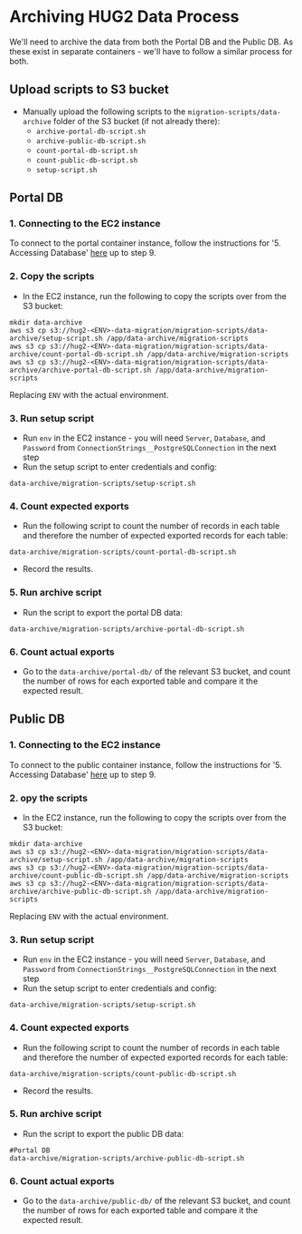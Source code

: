 # Archiving HUG2 Data Process

We'll need to archive the data from both the Portal DB and the Public DB. As these exist in separate containers - we'll have to follow a similar process for both.

## Upload scripts to S3 bucket
- Manually upload the following scripts to the `migration-scripts/data-archive` folder of the S3 bucket (if not already there):
  - `archive-portal-db-script.sh`
  - `archive-public-db-script.sh`
  - `count-portal-db-script.sh`
  - `count-public-db-script.sh`
  - `setup-script.sh`

## Portal DB

### 1. Connecting to the EC2 instance
To connect to the portal container instance, follow the instructions for '5. Accessing Database' [here](https://softwiretech.atlassian.net/wiki/spaces/Support/pages/20606746709/DESNZ+HUG2+Common+Tasks#5.-Accessing-Database) up to step 9.

### 2. Copy the scripts
- In the EC2 instance, run the following to copy the scripts over from the S3 bucket:
```
mkdir data-archive
aws s3 cp s3://hug2-<ENV>-data-migration/migration-scripts/data-archive/setup-script.sh /app/data-archive/migration-scripts
aws s3 cp s3://hug2-<ENV>-data-migration/migration-scripts/data-archive/count-portal-db-script.sh /app/data-archive/migration-scripts
aws s3 cp s3://hug2-<ENV>-data-migration/migration-scripts/data-archive/archive-portal-db-script.sh /app/data-archive/migration-scripts
```
Replacing `ENV` with the actual environment.

### 3. Run setup script
- Run `env` in the EC2 instance - you will need `Server`, `Database`, and `Password` from `ConnectionStrings__PostgreSQLConnection` in the next step
- Run the setup script to enter credentials and config:
```shell
data-archive/migration-scripts/setup-script.sh
```

### 4. Count expected exports
- Run the following script to count the number of records in each table and therefore the number of expected exported records for each table:
```shell
data-archive/migration-scripts/count-portal-db-script.sh
```
- Record the results.

### 5. Run archive script
- Run the script to export the portal DB data:
```shell
data-archive/migration-scripts/archive-portal-db-script.sh
```

### 6. Count actual exports
- Go to the `data-archive/portal-db/` of the relevant S3 bucket, and count the number of rows for each exported table and compare it the expected result.

## Public DB

### 1. Connecting to the EC2 instance
To connect to the public container instance, follow the instructions for '5. Accessing Database' [here](https://softwiretech.atlassian.net/wiki/spaces/Support/pages/20606746709/DESNZ+HUG2+Common+Tasks#5.-Accessing-Database) up to step 9.

### 2. opy the scripts
- In the EC2 instance, run the following to copy the scripts over from the S3 bucket:
```
mkdir data-archive
aws s3 cp s3://hug2-<ENV>-data-migration/migration-scripts/data-archive/setup-script.sh /app/data-archive/migration-scripts
aws s3 cp s3://hug2-<ENV>-data-migration/migration-scripts/data-archive/count-public-db-script.sh /app/data-archive/migration-scripts
aws s3 cp s3://hug2-<ENV>-data-migration/migration-scripts/data-archive/archive-public-db-script.sh /app/data-archive/migration-scripts
```
Replacing `ENV` with the actual environment.

### 3. Run setup script
- Run `env` in the EC2 instance - you will need `Server`, `Database`, and `Password` from `ConnectionStrings__PostgreSQLConnection` in the next step
- Run the setup script to enter credentials and config:
```shell
data-archive/migration-scripts/setup-script.sh
```

### 4. Count expected exports
- Run the following script to count the number of records in each table and therefore the number of expected exported records for each table:
```shell
data-archive/migration-scripts/count-public-db-script.sh
```
- Record the results.

### 5. Run archive script
- Run the script to export the public DB data:
```shell
#Portal DB
data-archive/migration-scripts/archive-public-db-script.sh
```

### 6. Count actual exports
- Go to the `data-archive/public-db/` of the relevant S3 bucket, and count the number of rows for each exported table and compare it the expected result.